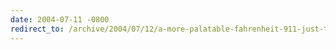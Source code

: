 ```yaml
---
date: 2004-07-11 -0800
redirect_to: /archive/2004/07/12/a-more-palatable-fahrenheit-911-just-the-facts.aspx/
---
```

